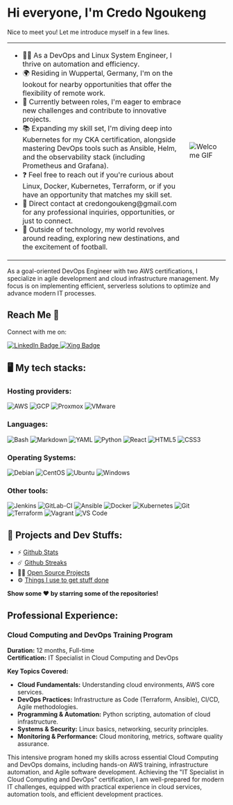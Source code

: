 # Hi everyone, I'm Credo Ngoukeng

Nice to meet you! Let me introduce myself in a few lines.

<table>
<tr>
<td valign="top">
<ul>
  <li>👨‍💻 As a DevOps and Linux System Engineer, I thrive on automation and efficiency.</li>
  <li>🌍 Residing in Wuppertal, Germany, I'm on the lookout for nearby opportunities that offer the flexibility of remote work.</li>
  <li>🚀 Currently between roles, I'm eager to embrace new challenges and contribute to innovative projects.</li>
  <li>📚 Expanding my skill set, I'm diving deep into Kubernetes for my CKA certification, alongside mastering DevOps tools such as Ansible, Helm, and the observability stack (including Prometheus and Grafana).</li>
  <li>❓ Feel free to reach out if you're curious about Linux, Docker, Kubernetes, Terraform, or if you have an opportunity that matches my skill set.</li>
  <li>📩 Direct contact at credongoukeng@gmail.com for any professional inquiries, opportunities, or just to connect.</li>
  <li>🎈 Outside of technology, my world revolves around reading, exploring new destinations, and the excitement of football.</li>
</ul>
</td>
<td>
<img src="https://i.pinimg.com/originals/85/04/77/850477fed08bfe98598082bcd309ce70.gif" alt="Welcome GIF" style="max-width: 100%;"/>
</td>
</tr>
</table>

As a goal-oriented DevOps Engineer with two AWS certifications, I specialize in agile development and cloud infrastructure management. My focus is on implementing efficient, serverless solutions to optimize and advance modern IT processes.

## Reach Me 📧

Connect with me on:

<a href="Link-to-Your-LinkedIn-Profile">
  <img src="https://img.shields.io/badge/LinkedIn-Credo%20Ngoukeng-blue?style=flat&logo=linkedin" alt="LinkedIn Badge"/>
</a>
<a href="Link-to-Your-Xing-Profile">
  <img src="https://img.shields.io/badge/Xing-Credo%20Ngoukeng-green?style=flat&logo=xing" alt="Xing Badge"/>
</a>


## 🖥️ My tech stacks:

### Hosting providers:
<p>
  <img src="https://img.shields.io/badge/AWS-FF9900?style=for-the-badge&logo=amazonaws&logoColor=white" alt="AWS" />
  <img src="https://img.shields.io/badge/Google_Cloud-4285F4?style=for-the-badge&logo=google-cloud&logoColor=white" alt="GCP" />
  <img src="https://img.shields.io/badge/Proxmox-E57000?style=for-the-badge&logo=proxmox&logoColor=white" alt="Proxmox" />
  <img src="https://img.shields.io/badge/VMware-607078?style=for-the-badge&logo=vmware&logoColor=white" alt="VMware" />
</p>

### Languages:
<p>
  <img src="https://img.shields.io/badge/Bash-4EAA25?style=for-the-badge&logo=gnu-bash&logoColor=white" alt="Bash" />
  <img src="https://img.shields.io/badge/Markdown-000000?style=for-the-badge&logo=markdown&logoColor=white" alt="Markdown" />
  <img src="https://img.shields.io/badge/YAML-0B1C2C?style=for-the-badge&logo=yaml&logoColor=white" alt="YAML" />
  <img src="https://img.shields.io/badge/Python-3776AB?style=for-the-badge&logo=python&logoColor=white" alt="Python" />
  <img src="https://img.shields.io/badge/React-61DAFB?style=for-the-badge&logo=react&logoColor=black" alt="React" />
  <img src="https://img.shields.io/badge/HTML5-E34F26?style=for-the-badge&logo=html5&logoColor=white" alt="HTML5" />
  <img src="https://img.shields.io/badge/CSS3-1572B6?style=for-the-badge&logo=css3&logoColor=white" alt="CSS3" />
</p>


### Operating Systems:
<p>
  <img src="https://img.shields.io/badge/Debian-A81D33?style=for-the-badge&logo=debian&logoColor=white" alt="Debian" />
  <img src="https://img.shields.io/badge/CentOS-262577?style=for-the-badge&logo=centos&logoColor=white" alt="CentOS" />
  <img src="https://img.shields.io/badge/Ubuntu-E95420?style=for-the-badge&logo=ubuntu&logoColor=white" alt="Ubuntu" />
  <img src="https://img.shields.io/badge/Windows-0078D6?style=for-the-badge&logo=windows&logoColor=white" alt="Windows" />
</p>

### Other tools:
<p>
  <img src="https://img.shields.io/badge/Jenkins-D24939?style=for-the-badge&logo=jenkins&logoColor=white" alt="Jenkins" />
  <img src="https://img.shields.io/badge/GitLab_CI-FCA121?style=for-the-badge&logo=gitlab&logoColor=white" alt="GitLab-CI" />
  <img src="https://img.shields.io/badge/Ansible-EE0000?style=for-the-badge&logo=ansible&logoColor=white" alt="Ansible" />
  <img src="https://img.shields.io/badge/Docker-2496ED?style=for-the-badge&logo=docker&logoColor=white" alt="Docker" />
  <img src="https://img.shields.io/badge/Kubernetes-326CE5?style=for-the-badge&logo=kubernetes&logoColor=white" alt="Kubernetes" />
  <img src="https://img.shields.io/badge/Git-F05032?style=for-the-badge&logo=git&logoColor=white" alt="Git" />
  <img src="https://img.shields.io/badge/Terraform-623CE4?style=for-the-badge&logo=terraform&logoColor=white" alt="Terraform" />
  <img src="https://img.shields.io/badge/Vagrant-1868F2?style=for-the-badge&logo=vagrant&logoColor=white" alt="Vagrant" />
  <img src="https://img.shields.io/badge/VS_Code-007ACC?style=for-the-badge&logo=visualstudiocode&logoColor=white" alt="VS Code" />
</p>


## 🚧 Projects and Dev Stuffs:

- ⚡ [Github Stats](Link-to-Github-Stats)
- ☄️ [Github Streaks](Link-to-Github-Streaks)
- 🧑‍🚀 [Open Source Projects](Link-to-Open-Source-Projects)
- ⚙️ [Things I use to get stuff done](Link-to-Tools-and-Resources)

**Show some ❤️ by starring some of the repositories!**

## Professional Experience:

### Cloud Computing and DevOps Training Program
**Duration:** 12 months, Full-time  
**Certification:** IT Specialist in Cloud Computing and DevOps  

**Key Topics Covered:**
- **Cloud Fundamentals:** Understanding cloud environments, AWS core services.
- **DevOps Practices:** Infrastructure as Code (Terraform, Ansible), CI/CD, Agile methodologies.
- **Programming & Automation:** Python scripting, automation of cloud infrastructure.
- **Systems & Security:** Linux basics, networking, security principles.
- **Monitoring & Performance:** Cloud monitoring, metrics, software quality assurance.

This intensive program honed my skills across essential Cloud Computing and DevOps domains, including hands-on AWS training, infrastructure automation, and Agile software development. Achieving the "IT Specialist in Cloud Computing and DevOps" certification, I am well-prepared for modern IT challenges, equipped with practical experience in cloud services, automation tools, and efficient development practices.

